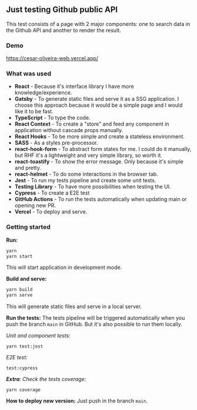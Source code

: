 
## Just testing Github public API
This test consists of a page with 2 major components: one to search data in the Github API and another to render the result.

### Demo
https://cesar-oliveira-web.vercel.app/

### What was used

- **React** - Because it's interface library I have more knowledge/experience.
- **Gatsby** - To generate static files and serve it as a SSG application. I choose this approach because it would be a simple page and I would like it to be fast.
- **TypeScript** - To type the code.
- **React Context** - To create a "store" and feed any component in application without cascade props manually.
- **React Hooks** - To be more simple and create a stateless environment.
- **SASS** - As a styles pre-processor.
- **react-hook-form** - To abstract form states for me. I could do it manually, but RHF it's a lightweight and very simple library, so worth it.
- **react-toastify** - To show the error message. Only because it's simple and pretty.
- **react-helmet** - To do some interactions in the browser tab.
- **Jest** - To run my tests pipeline and create some unit tests.
- **Testing Library** - To have more possibilities when testing the UI.
- **Cypress** - To create a E2E test
- **GitHub Actions** - To run the tests automatically when updating main or opening new PR.
- **Vercel** - To deploy and serve.

### Getting started

**Run:**
```javascript
yarn
yarn start
```
This will start application in development mode.

**Build and serve:**
```javascript
yarn build
yarn serve
```
This will generate static files and serve in a local server.

**Run the tests:**
The tests pipeline will be triggered automatically when you push the branch `main` in GitHub. But it's also possible to run them locally.

*Unit and component tests:*
```shellscript
yarn test:jest
```
*E2E test:*
```shellscript
test:cypress
```

***Extra**: Check the tests coverage:*
```shellscript
yarn coverage
```

**How to deploy new version:**
Just push in the branch `main`.
